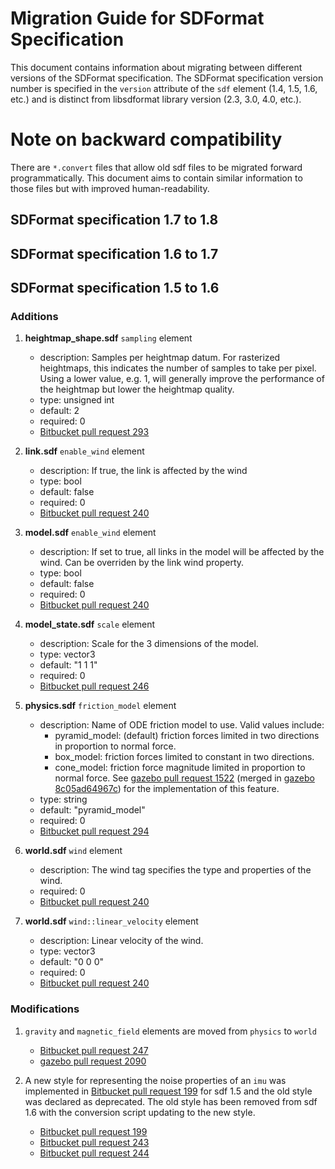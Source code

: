 # Migration Guide for SDFormat Specification
This document contains information about migrating
between different versions of the SDFormat specification.
The SDFormat specification version number is specified in the `version` attribute
of the `sdf` element (1.4, 1.5, 1.6, etc.)
and is distinct from libsdformat library version
(2.3, 3.0, 4.0, etc.).

# Note on backward compatibility
There are `*.convert` files that allow old sdf files to be migrated
forward programmatically.
This document aims to contain similar information to those files
but with improved human-readability.

## SDFormat specification 1.7 to 1.8

## SDFormat specification 1.6 to 1.7

## SDFormat specification 1.5 to 1.6

### Additions

1. **heightmap_shape.sdf** `sampling` element
    + description: Samples per heightmap datum.
      For rasterized heightmaps, this indicates the number of samples to take per pixel.
      Using a lower value, e.g. 1, will generally improve the performance
      of the heightmap but lower the heightmap quality.
    + type: unsigned int
    + default: 2
    + required: 0
    + [Bitbucket pull request 293](https://osrf-migration.github.io/sdformat-gh-pages/#!/osrf/sdformat/pull-requests/293)

1. **link.sdf** `enable_wind` element
    + description: If true, the link is affected by the wind
    + type: bool
    + default: false
    + required: 0
    + [Bitbucket pull request 240](https://osrf-migration.github.io/sdformat-gh-pages/#!/osrf/sdformat/pull-requests/240)

1. **model.sdf** `enable_wind` element
    + description: If set to true, all links in the model
      will be affected by the wind.
      Can be overriden by the link wind property.
    + type: bool
    + default: false
    + required: 0
    + [Bitbucket pull request 240](https://osrf-migration.github.io/sdformat-gh-pages/#!/osrf/sdformat/pull-requests/240)

1. **model_state.sdf** `scale` element
    + description: Scale for the 3 dimensions of the model.
    + type: vector3
    + default: "1 1 1"
    + required: 0
    + [Bitbucket pull request 246](https://osrf-migration.github.io/sdformat-gh-pages/#!/osrf/sdformat/pull-requests/246)

1. **physics.sdf** `friction_model` element
    + description: Name of ODE friction model to use. Valid values include:
        + pyramid_model: (default) friction forces limited in two directions
          in proportion to normal force.
        + box_model: friction forces limited to constant in two directions.
        + cone_model: friction force magnitude limited in proportion to normal force.
          See [gazebo pull request 1522](https://osrf-migration.github.io/gazebo-gh-pages/#!/osrf/gazebo/pull-request/1522)
          (merged in [gazebo 8c05ad64967c](https://github.com/osrf/gazebo/commit/968dccafdfbfca09c9b3326f855612076fed7e6f))
          for the implementation of this feature.
    + type: string
    + default: "pyramid_model"
    + required: 0
    + [Bitbucket pull request 294](https://osrf-migration.github.io/sdformat-gh-pages/#!/osrf/sdformat/pull-requests/294)

1. **world.sdf** `wind` element
    + description: The wind tag specifies the type and properties of the wind.
    + required: 0
    + [Bitbucket pull request 240](https://osrf-migration.github.io/sdformat-gh-pages/#!/osrf/sdformat/pull-requests/240)

1. **world.sdf** `wind::linear_velocity` element
    + description: Linear velocity of the wind.
    + type: vector3
    + default: "0 0 0"
    + required: 0
    + [Bitbucket pull request 240](https://osrf-migration.github.io/sdformat-gh-pages/#!/osrf/sdformat/pull-requests/240)

### Modifications

1. `gravity` and `magnetic_field` elements are moved
    from `physics` to `world`
    + [Bitbucket pull request 247](https://osrf-migration.github.io/sdformat-gh-pages/#!/osrf/sdformat/pull-requests/247)
    + [gazebo pull request 2090](https://osrf-migration.github.io/gazebo-gh-pages/#!/osrf/gazebo/pull-requests/2090)

1. A new style for representing the noise properties of an `imu` was implemented
   in [Bitbucket pull request 199](https://osrf-migration.github.io/sdformat-gh-pages/#!/osrf/sdformat/pull-requests/199)
   for sdf 1.5 and the old style was declared as deprecated.
   The old style has been removed from sdf 1.6 with the conversion script
   updating to the new style.
    + [Bitbucket pull request 199](https://osrf-migration.github.io/sdformat-gh-pages/#!/osrf/sdformat/pull-requests/199)
    + [Bitbucket pull request 243](https://osrf-migration.github.io/sdformat-gh-pages/#!/osrf/sdformat/pull-requests/243)
    + [Bitbucket pull request 244](https://osrf-migration.github.io/sdformat-gh-pages/#!/osrf/sdformat/pull-requests/244)

